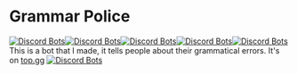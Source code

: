 Grammar Police
===
[![Discord Bots](https://top.gg/api/widget/status/737393425741119600.svg)](https://top.gg/bot/737393425741119600)[![Discord Bots](https://top.gg/api/widget/servers/737393425741119600.svg?noavatar=true)](https://top.gg/bot/737393425741119600)[![Discord Bots](https://top.gg/api/widget/upvotes/737393425741119600.svg?noavatar=true)](https://top.gg/bot/737393425741119600)[![Discord Bots](https://top.gg/api/widget/lib/737393425741119600.svg?noavatar=true)](https://top.gg/bot/737393425741119600)[![Discord Bots](https://top.gg/api/widget/owner/737393425741119600.svg?noavatar=true)](https://top.gg/bot/737393425741119600)
This is a bot that I made, it tells people about their grammatical errors. It's on [top.gg](https://top.gg/bot/737393425741119600)
[![Discord Bots](https://top.gg/api/widget/737393425741119600.svg)](https://top.gg/bot/737393425741119600)
